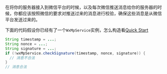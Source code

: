 在将你的服务器接入到微信平台的时候，以及每次微信推送消息给你的服务器的时候，你都应该按照微信的要求对推送过来的消息进行校验，确保这些消息是从微信平台发送过来的。

下面的代码假设你已经有了一个``WxMpService``实例，怎么构造看[Quick Start](https://github.com/chanjarster/weixin-java-tools/wiki/MP_Quick-Start)
```java
String timestamp = ...;
String nonce = ...;
String signature = ...;
if (!wxMpService.checkSignature(timestamp, nonce, signature)) {
  // 消息不合法
}
// 消息合法
```
